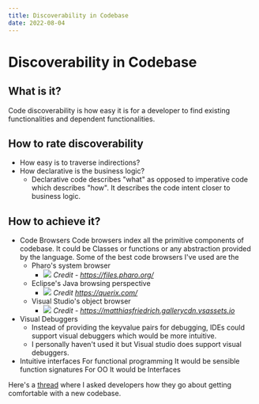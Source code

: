 ```yaml
---
title: Discoverability in Codebase
date: 2022-08-04 
---
```

# Discoverability in Codebase
## What is it?
Code discoverability is how easy it is for a developer to find existing functionalities and dependent functionalities.

## How to rate discoverability
- How easy is to traverse indirections?
- How declarative is the business logic?
	- Declarative code describes "what" as opposed to imperative code which describes "how". It describes the code intent closer to business logic.

## How to achieve it?
- Code Browsers
	Code browsers index all the primitive components of codebase. It could be Classes or functions or any abstraction provided by the language.
	Some of the best code browsers I've used are the 
	- Pharo's system browser
		- ![](https://files.pharo.org/web-images/carousel/navigation.gif)
		*Credit - https://files.pharo.org/*
	- Eclipse's Java browsing perspective
		- ![](https://querix.com/go/beginner/Content/Resources/Images/05_workbench/01_ls/02_interface/01_perspectives/java/java_browsing_perspective_00_thumb_600_0.png)
		*Credit https://querix.com/*
	- Visual Studio's object browser
		- ![](https://matthiasfriedrich.gallerycdn.vsassets.io/extensions/matthiasfriedrich/visualbasictoolsforvisualstudio/1.6.6/1505850909956/151077/1/object-browser.png)
		*Credit - https://matthiasfriedrich.gallerycdn.vsassets.io*
- Visual Debuggers
	- Instead of providing the keyvalue pairs for debugging, IDEs could support visual debuggers which would be more intuitive.
	- I personally haven't used it but Visual studio does support visual debuggers.	
- Intuitive interfaces
	For functional programming It would be sensible function signatures
	For OO It would be Interfaces

Here's a [thread](https://news.ycombinator.com/item?id=32365660) where I asked developers how they go about getting comfortable with a new codebase.
